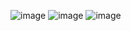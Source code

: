 ![image](https://github.com/user-attachments/assets/7e097fa9-d309-4289-b06f-0bee14816880)
![image](https://github.com/user-attachments/assets/cf086100-6d1d-4826-885c-bdff448febe3)
![image](https://github.com/user-attachments/assets/65ab7add-5ab8-4070-a755-baa7973236f4)

